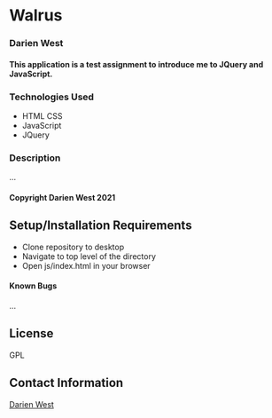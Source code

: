 
<h1> Walrus </h1>

<h3> Darien West </h3>

<h4>This application is a test assignment to introduce me to JQuery and JavaScript.</h4>
<h3> Technologies Used </h3>
	<ul>
		<li> HTML </l1>
		<l1> CSS </li>
		<li> JavaScript </li>
		<li> JQuery </li>
	</ul>

<h3> Description </h3>
	<p>... </p>

<h4> Copyright Darien West 2021 </h4>
<h2> Setup/Installation Requirements </h2>
  <ul>
    <li> Clone repository to desktop </l1>
    <li> Navigate to top level of the directory </l1>
    <li> Open js/index.html in your browser </li>
  </ul>
<h4> Known Bugs </h4>
	<p> ... <p>
<h2> License </h2>
	<p> GPL </p>
<h2> Contact Information </h2>
	<a href="mailto:dwestcodes@gmail.com"> Darien West</a>